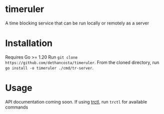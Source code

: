 # timeruler
A time blocking service that can be run locally or remotely as a server

# Installation
Requires Go >= 1.20
Run `git clone https://github.com/dethancosta/timeruler`. From the cloned directory, run `go install -o timeruler ./cmd/tr-server`.

# Usage
API documentation coming soon. If using [trctl](https://github.com/dethancosta/trctl), run `trctl` for available commands
